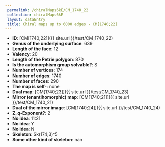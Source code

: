 ```yaml
--- 
 permalink: /chiralMaps6kE/CM_1740_22 
 collection: chiralMaps6kE
 layout: dataEntry
 title: Chiral maps up to 6000 edges - CM[1740;22]
---
```


- **ID**: [CM[1740;22]]({{ site.url }}/test/CM_1740_22)
- **Genus of the underlying surface**: 639
- **Length of the face**: 12
- **Valency**: 20
- **Length of the Petrie polygon**: 870
- **Is the automorphism group solvable?**: S
- **Number of vertices**: 174
- **Number of edges**: 1740
- **Number of faces**: 290
- **The map is self-**: none
- **Dual map**: [CM[1740;23]]({{ site.url }}/test/CM_1740_23)
- **Mirror (enantihomorphic) map**: [CM[1740;21]]({{ site.url }}/test/CM_1740_21)
- **Dual of the mirror image**: [CM[1740;24]]({{ site.url }}/test/CM_1740_24)
- **Z_q-Exponent?**: 2
- **No idea**:  11:21
- **No idea**: Y
- **No idea**: N
- **Skeleton**: Sk(174;3)^5
- **Some other kind of skeleton**: nan

